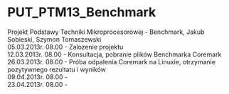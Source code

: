 PUT_PTM13_Benchmark
===================

Projekt Podstawy Techniki Mikroprocesorowej - Benchmark, Jakub Sobieski, Szymon Tomaszewski  
05.03.2013r. 08.00 - Zalozenie projektu  
12.03.2013r. 08.00 - Konsultacja, pobranie plików Benchmarka Coremark                                                     
26.03.2013r. 08.00 - Próba odpalenia Coremark na Linuxie, otrzymanie pozytywnego rezultatu i wyników                    
09.04.2013r. 08.00 -                                          
23.04.2013r. 08.00 - 

